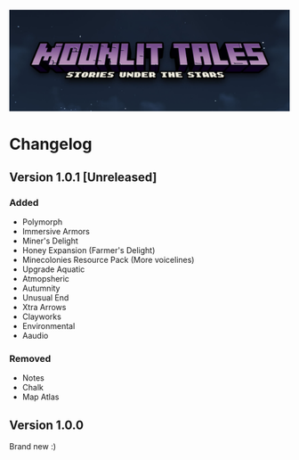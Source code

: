 <a href="https://github.com/Lost-Outpost/moonlit-tales/blob/main/README.md"><img src="images/banner.jpg" target="_blank"></a>

# Changelog

## Version 1.0.1 [Unreleased]

### Added
+ Polymorph
+ Immersive Armors
+ Miner's Delight
+ Honey Expansion (Farmer's Delight)
+ Minecolonies Resource Pack (More voicelines)
+ Upgrade Aquatic
+ Atmopsheric
+ Autumnity
+ Unusual End
+ Xtra Arrows
+ Clayworks
+ Environmental
+ Aaudio

### Removed
+ Notes
+ Chalk
+ Map Atlas

## Version 1.0.0
Brand new :)
